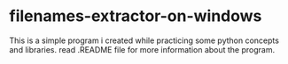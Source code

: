 # filenames-extractor-on-windows
This is a simple program i created while practicing some python concepts and libraries. read .README file for more information about the program.
